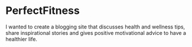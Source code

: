 # PerfectFitness

I wanted to create a blogging site that discusses health and wellness tips, share inspirational stories and gives positive motivational advice to have a healthier life.
